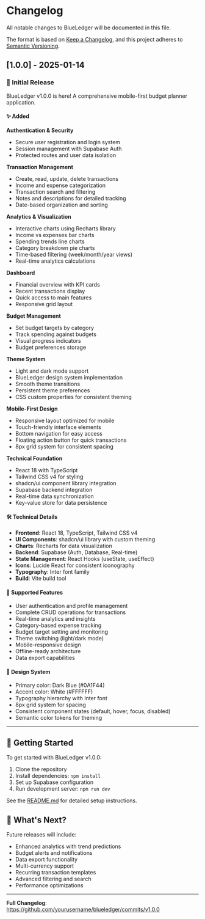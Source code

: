 # Changelog

All notable changes to BlueLedger will be documented in this file.

The format is based on [Keep a Changelog](https://keepachangelog.com/en/1.0.0/),
and this project adheres to [Semantic Versioning](https://semver.org/spec/v2.0.0.html).

## [1.0.0] - 2025-01-14

### 🎉 Initial Release

BlueLedger v1.0.0 is here! A comprehensive mobile-first budget planner application.

#### ✨ Added

**Authentication & Security**
- Secure user registration and login system
- Session management with Supabase Auth
- Protected routes and user data isolation

**Transaction Management**
- Create, read, update, delete transactions
- Income and expense categorization
- Transaction search and filtering
- Notes and descriptions for detailed tracking
- Date-based organization and sorting

**Analytics & Visualization**
- Interactive charts using Recharts library
- Income vs expenses bar charts
- Spending trends line charts  
- Category breakdown pie charts
- Time-based filtering (week/month/year views)
- Real-time analytics calculations

**Dashboard**
- Financial overview with KPI cards
- Recent transactions display
- Quick access to main features
- Responsive grid layout

**Budget Management**
- Set budget targets by category
- Track spending against budgets
- Visual progress indicators
- Budget preferences storage

**Theme System**
- Light and dark mode support
- BlueLedger design system implementation
- Smooth theme transitions
- Persistent theme preferences
- CSS custom properties for consistent theming

**Mobile-First Design**
- Responsive layout optimized for mobile
- Touch-friendly interface elements
- Bottom navigation for easy access
- Floating action button for quick transactions
- 8px grid system for consistent spacing

**Technical Foundation**
- React 18 with TypeScript
- Tailwind CSS v4 for styling
- shadcn/ui component library integration
- Supabase backend integration
- Real-time data synchronization
- Key-value store for data persistence

#### 🛠️ Technical Details

- **Frontend**: React 18, TypeScript, Tailwind CSS v4
- **UI Components**: shadcn/ui library with custom theming
- **Charts**: Recharts for data visualization
- **Backend**: Supabase (Auth, Database, Real-time)
- **State Management**: React Hooks (useState, useEffect)
- **Icons**: Lucide React for consistent iconography
- **Typography**: Inter font family
- **Build**: Vite build tool

#### 📱 Supported Features

- User authentication and profile management
- Complete CRUD operations for transactions
- Real-time analytics and insights
- Category-based expense tracking
- Budget target setting and monitoring
- Theme switching (light/dark mode)
- Mobile-responsive design
- Offline-ready architecture
- Data export capabilities

#### 🎨 Design System

- Primary color: Dark Blue (#0A1F44)
- Accent color: White (#FFFFFF)
- Typography hierarchy with Inter font
- 8px grid system for spacing
- Consistent component states (default, hover, focus, disabled)
- Semantic color tokens for theming

---

## 🚀 Getting Started

To get started with BlueLedger v1.0.0:

1. Clone the repository
2. Install dependencies: `npm install`
3. Set up Supabase configuration
4. Run development server: `npm run dev`

See the [README.md](README.md) for detailed setup instructions.

## 🔮 What's Next?

Future releases will include:
- Enhanced analytics with trend predictions
- Budget alerts and notifications
- Data export functionality
- Multi-currency support
- Recurring transaction templates
- Advanced filtering and search
- Performance optimizations

---

**Full Changelog**: https://github.com/yourusername/blueledger/commits/v1.0.0